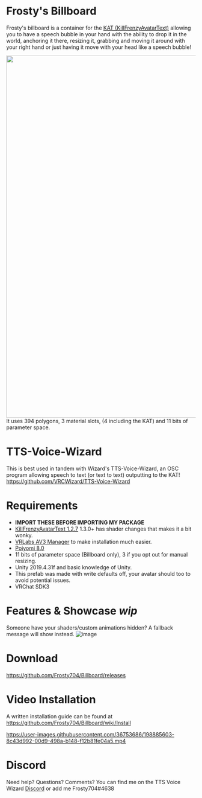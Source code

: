 # Frosty's Billboard


Frosty's billboard is a container for the [KAT (KillFrenzyAvatarText)](https://github.com/killfrenzy96/KillFrenzyAvatarText)
allowing you to have a speech bubble in your hand with the ability to drop it in the world, anchoring it there, resizing it, grabbing and moving it around with your right hand or just having it move with your head like a speech bubble!

<img src="https://user-images.githubusercontent.com/36753686/197398360-ffad9c68-876b-4680-98fd-96e8c8ec8de7.png" width="960">
It uses 394 polygons, 3 material slots, (4 including the KAT) and 11 bits of parameter space.


# TTS-Voice-Wizard
This is best used in tandem with Wizard's TTS-Voice-Wizard, an OSC program allowing speech to text (or text to text) outputting to the KAT! https://github.com/VRCWizard/TTS-Voice-Wizard 


# Requirements 
- **IMPORT THESE BEFORE IMPORTING MY PACKAGE**
- [KillFrenzyAvatarText 1.2.7](https://github.com/killfrenzy96/KillFrenzyAvatarText/releases/tag/1.2.7) 1.3.0+ has shader changes that makes it a bit wonky.
- [VRLabs AV3 Manager](https://github.com/VRLabs/Avatars-3.0-Manager) to make installation much easier.
- [Poiyomi 8.0](https://github.com/poiyomi/PoiyomiToonShader) 
- 11 bits of parameter space (Billboard only), 3 if you opt out for manual resizing.
- Unity 2019.4.31f and basic knowledge of Unity.
- This prefab was made with write defaults off, your avatar should too to avoid potential issues.
- VRChat SDK3


# Features & Showcase *wip*

Someone have your shaders/custom animations hidden? A fallback message will show instead. 
![image](https://user-images.githubusercontent.com/36753686/197409019-9f43ed16-9dca-46ac-8b22-08860e9b564c.png)


# Download
https://github.com/Frosty704/Billboard/releases

# Video Installation

A written installation guide can be found at https://github.com/Frosty704/Billboard/wiki/Install

https://user-images.githubusercontent.com/36753686/198885603-8c43d992-00d9-498a-b148-f12b81fe04a5.mp4









# Discord
Need help? Questions? Comments? You can find me on the TTS Voice Wizard [Discord](https://discord.gg/8ttJKtQaMc) or add me Frosty704#4638




